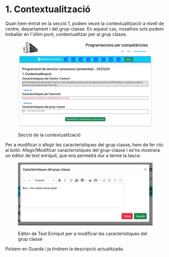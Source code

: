 # 1. Contextualització

Quan hem entrat en la secció 1, podem veure la contextualització a nivell de centre, departament i del grup-classe. En aquest cas, nosaltres sols podem treballar en l'últim punt, contextualitzar per al grup classe.

<figure><img src="../../.gitbook/assets/image (23).png" alt=""><figcaption><p>Secció de la contextualització</p></figcaption></figure>

Per a modificar o afegir les característiques del grup classe, hem de fer clic al botó: Afegir/Modificar característiques del grup-classe i se'ns mostrarà un editor de text enriquit, que ens permetrà dur a terme la tasca:

<figure><img src="../../.gitbook/assets/image (24).png" alt=""><figcaption><p>Editor de Text Enriquit per a modificar les característiques del grup classe</p></figcaption></figure>

Polsem en Guarda i ja tindrem la descripció actualitzada.&#x20;
